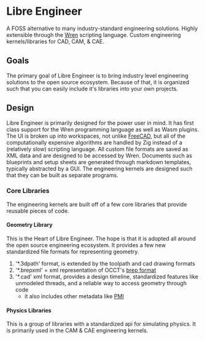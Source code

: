 
# Libre Engineer
A FOSS alternative to many industry-standard engineering solutions.
Highly extensible through the [Wren](https://wren.io/) scripting language.
Custom engineering kernels/libraries for CAD, CAM, & CAE.

## Goals
The primary goal of Libre Engineer is to bring industry level engineering solutions to the open source ecosystem.
Because of that, it is organized such that you can easily include it's libraries into your own projects.

## Design
Libre Engineer is primarily designed for the power user in mind.
It has first class support for the Wren programming language as well as Wasm plugins.
The UI is broken up into workspaces, not unlike [FreeCAD](), but all of the computationally expensive algorithms are handled by Zig instead of a (relatively slow) scripting language.
All custom file formats are saved as XML data and are designed to be accessed by Wren.
Documents such as blueprints and setup sheets are generated through markdown templates, typically abstracted by a GUI.
The engineering kernels are designed such that they can be built as separate programs.

### Core Libraries
The engineering kernels are built off of a few core libraries that provide reusable pieces of code.

#### Geometry Library
This is the Heart of Libre Engineer. The hope is that it is adopted all around the open source engineering ecosystem.
It provides a few new standardized file formats for representing geometry.
1. '\*.3dpath' format, is extended by the toolpath and cad drawing formats
2. '\*.brepxml' = xml representation of OCCT's [brep format](https://dev.opencascade.org/doc/overview/html/specification__brep_format.html)
3. '\*.cad' xml format, provides a design timeline, standardized features like unmodeled threads, and a reliable way to access geometry through code
    - it also includes other metadata like [PMI](https://www.capvidia.com/blog/what-is-pmi-product-manufacturing-information)

#### Physics Libraries
This is a group of libraries with a standardized api for simulating physics. It is primarily used in the CAM & CAE engineering kernels.
